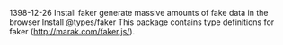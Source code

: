 1398-12-26
    Install faker
        generate massive amounts of fake data in the browser
    Install @types/faker
        This package contains type definitions for faker (http://marak.com/faker.js/).
    
        
